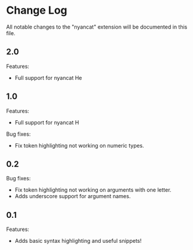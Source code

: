 # Change Log

All notable changes to the "nyancat" extension will be documented in this file.

## 2.0

Features:
 - Full support for nyancat He

## 1.0

Features:
 - Full support for nyancat H

Bug fixes:
- Fix token highlighting not working on numeric types.

## 0.2

Bug fixes:
- Fix token highlighting not working on arguments with one letter.
- Adds underscore support for argument names.

## 0.1

Features:
- Adds basic syntax highlighting and useful snippets!